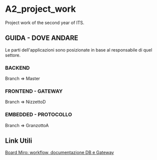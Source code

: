 # A2_project_work
Project work of the second year of ITS.
## GUIDA - DOVE ANDARE

Le parti dell'applicazioni sono posizionate in base al responsabile di quel settore.

### BACKEND

Branch => Master

### FRONTEND - GATEWAY

Branch => NizzettoD

### EMBEDDED - PROTOCOLLO

Branch => GranzottoA

## Link Utili

[Board Miro: workflow, documentazione DB e Gateway](https://miro.com/app/board/uXjVMObWSJ4=/?share_link_id=906390832120)

